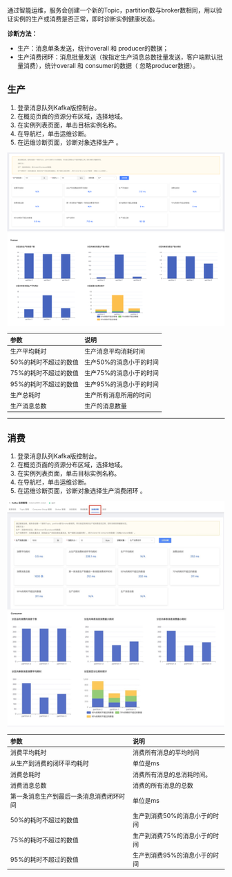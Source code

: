 通过智能运维，服务会创建一个新的Topic，partition数与broker数相同，用以验证实例的生产或消费是否正常，即时诊断实例健康状态。

**诊断方法：**
- 生产：消息单条发送，统计overall 和 producer的数据；
- 生产消费闭环：消息批量发送（按指定生产消息总数批量发送，客户端默认批量消费），统计overall 和 consumer的数据（ 忽略producer数据）。

## 生产
1. 登录消息队列Kafka版控制台。
2. 在概览页面的资源分布区域，选择地域。
3. 在实例列表页面，单击目标实例名称。
4. 在导航栏，单击运维诊断。
5. 在运维诊断页面，诊断对象选择生产 。


![运维诊断1](/documentation/Middleware/JCS-for-Kafka/image/intelligenceOperation-consumer1.jpg)
![运维诊断2](/documentation/Middleware/JCS-for-Kafka/image/intelligenceoperation-consumer2.jpg)

|参数| 说明 | 
|:--|:---|
| 生产平均耗时 |生产消息平均消耗时间|
|  50%的耗时不超过的数值 |  生产50%的消息小于的时间| 
|  75%的耗时不超过的数值 |  生产75%的消息小于的时间| 
|  95%的耗时不超过的数值	| 生产95%的消息小于的时间| 
| 生产总耗时	| 生产所有消息所用的时间| 
| 生产消息总数	| 生产的消息数量| 
***


## 消费
1. 登录消息队列Kafka版控制台。
2. 在概览页面的资源分布区域，选择地域。
3. 在实例列表页面，单击目标实例名称。
4. 在导航栏，单击运维诊断。
5. 在运维诊断页面，诊断对象选择生产消费闭环 。

![运维诊断3](/documentation/Middleware/JCS-for-Kafka/image/intelligenceOperation-producter.jpg)
![运维诊断4](/documentation/Middleware/JCS-for-Kafka/image/intelligenceOperation-producter2.jpg)

|参数| 说明 | 
|:--|:---|
|消费平均耗时 |消费所有消息的平均时间|
|  从生产到消费的闭环平均耗时 |  单位是ms| 
|  消费总耗时 |  消费所有消息的总消耗时间。| 
| 消费消息总数	| 消费的所有消息的总数| 
| 第一条消息生产到最后一条消息消费闭环时间	| 单位是ms| 
|  50%的耗时不超过的数值 |  生产到消费50%的消息小于的时间| 
|  75%的耗时不超过的数值 |  生产到消费75%的消息小于的时间| 
|  95%的耗时不超过的数值	| 生产到消费95%的消息小于的时间| 


